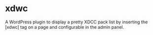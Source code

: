 xdwc
====

A WordPress plugin to display a pretty XDCC pack list by inserting the [xdwc] tag on a page and configurable in the admin panel.
